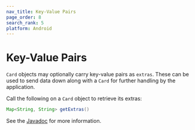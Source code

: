 ```yaml
---
nav_title: Key-Value Pairs
page_order: 8
search_rank: 5
platform: Android
---
```


# Key-Value Pairs
`Card` objects may optionally carry key-value pairs as `extras`. These can be used to send data down along with a `Card` for further handling by the application.

Call the following on a `Card` object to retrieve its extras:

```java
Map<String, String> getExtras()
```

See the [Javadoc][36] for more information.

[36]: https://appboy.github.io/appboy-android-sdk/javadocs/com/appboy/models/cards/Card.html#getExtras()
